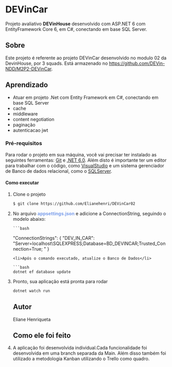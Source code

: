 # DEVinCar

Projeto avaliativo **DEVinHouse** desenvolvido com ASP.NET 6 com EntityFramework Core 6, em C#, conectando em base SQL Server.

## Sobre

Este projeto é referente ao projeto DEVinCar  desenvolvido no modulo 02 da DevinHouse, por 3 squads. Está armazenado no https://github.com/DEVin-NDD/M2P2-DEVinCar.

## Aprendizado
* Atuar em projeto .Net com Entity Framework em C#, conectando em base SQL Server
* cache
* middleware
* content negotiation
* paginação
* autenticacao jwt


### Pré-requisitos
Para rodar o projeto em sua máquina, você vai precisar ter instalado as seguintes ferramentas:
[Git](https://git-scm.com) e [.NET 6.0](https://dotnet.microsoft.com/en-us/download/dotnet/6.0).
Além disto é importante ter um editor para trabalhar com o código, como [VisualStudio](https://visualstudio.microsoft.com/) e um sistema gerenciador de Banco de dados relacional, como o [SQLServer](https://www.microsoft.com/pt-br/sql-server/sql-server-downloads).


#### Como executar
<ol start="1">
<li>Clone o projeto </li>

```bash
$ git clone https://github.com/Elianehenri/DEVinCar02
  ```

  <li> No arquivo <b style="color:#7b9eeb">appsettings.json</b> e adicione a ConnectionString, seguindo o modelo abaixo: <br>
    
    ```bash
   "ConnectionStrings": {
    "DEV_IN_CAR": "Server=localhost\\SQLEXPRESS;Database=BD_DEVINCAR;Trusted_Connection=True;
    "
  }
  ```
<li>Após o comando executado, atualize o Banco de Dados</li>

```bash
dotnet ef database update
```
<li>Pronto, sua aplicação está pronta para rodar</li>

```bash
dotnet watch run
```
## Autor
  Eliane Henriqueta

## Como ele foi feito

<li> A aplicação foi desenvolvida individual.Cada funcionalidade foi desenvolvida em uma branch separada da Main. Além disso também foi utilizado a metodologia Kanban utilizando o Trello como quadro. </li>

